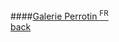####[Galerie Perrotin <sup>FR</sup>](http://www.perrotin.com)
<br />
<a href="" class="back">back</a>